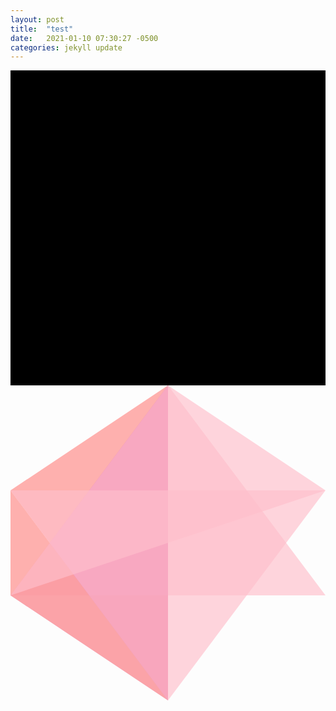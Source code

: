 ```yaml
---
layout: post
title:  "test"
date:   2021-01-10 07:30:27 -0500
categories: jekyll update
---
```


<svg viewBox="0 0 6 6" xmlns="http://www.w3.org/2000/svg">
<path d="M-4,-4 L1004,-4 L1004,100 L940,161 L617,186 L555,122 L306,179 L17,177 L-4,100 L-4,-4 Z"></path>
</svg>


<svg viewBox="0 0 6 6" xmlns="http://www.w3.org/2000/svg">
  <polygon class="d" points="6 4 6 4 3 0"></polygon>
  <polygon class="c" points="0 4 6 4 6 4"></polygon>
  <polygon class="b" points="0 2 3 6 3 0"></polygon>
  <polygon class="c" points="0 4 3 0 6 4"></polygon>
  <polygon class="e" points="3 6 6 2 6 2"></polygon>
  <polygon class="e" points="0 4 3 0 3 6"></polygon>
  <polygon class="b" points="0 4 3 6 0 2"></polygon>
  <polygon class="f" points="3 6 0 2 3 6"></polygon>
  <polygon class="c" points="0 2 6 2 3 6"></polygon>
  <polygon class="c" points="3 0 0 4 6 2"></polygon>
  <polygon class="d" points="0 4 0 4 3 6"></polygon>
  <polygon class="a" points="0 4 0 4 0 2"></polygon>
<style>.a { fill: rgb(235, 217, 0); fill-opacity: 1; }
  .b { fill: rgb(255, 162, 159); fill-opacity: 0.83; }
  .c { fill: rgb(255, 192, 203); fill-opacity: 0.66; }
  .d { fill: rgb(149, 126, 165); fill-opacity: 0.5; }
  .e { fill: rgb(192, 0, 135); fill-opacity: 0.33; }
  .f { fill: rgb(0, 0, 0); fill-opacity: 0.16; }
</style></svg>
